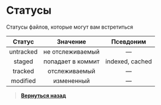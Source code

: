 # Статусы 

Статусы файлов, которые могут вам встретиться

|Статус|Значение|Псевдоним|
|:-:|:-:|:-:|
|untracked|не отслеживаемый|—|
|staged|попадает в коммит|indexed, cached|
|tracked|отслеживаемый|—|
|modified|измененный|—|

> [**Вернуться назад**](https://github.com/ILeZzoV/MyGitCrib/)